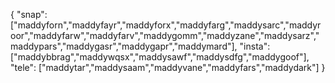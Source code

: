{
  "snap":  ["maddyforn","maddyfayr","maddyforx","maddyfarg","maddysarc","maddyroor","maddyfarw","maddyfarv","maddygomm","maddyzane","maddysarz","maddypars","maddygasr","maddygapr","maddymard"],
  "insta": ["maddybbrag","maddywqsx","maddysawf","maddysdfg","maddygoof"],
  "tele":  ["maddytar","maddysaam","maddyvane","maddyfars","maddydark"]
}
